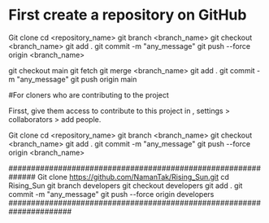 # First create a repository on GitHub

Git clone <url>
cd <repository_name>
git branch <branch_name>
git checkout <branch_name>
git add . 
git commit -m "any_message"
git push --force origin <branch_name>

git checkout main
git fetch
git merge <branch_name>
git add .
git commit -m "any_message"
git push origin main

#For cloners who are contributing to the project

Firsst, give them access to contribute to this project in , settings > collaborators > add people.

Git clone <url>
cd <repository_name>
git branch <branch_name>
git checkout <branch_name>
git add . 
git commit -m "any_message"
git push --force origin <branch_name>



##############################################################
Git clone https://github.com/NamanTak/Rising_Sun.git
cd Rising_Sun
git branch developers
git checkout developers
git add . 
git commit -m "any_message"
git push --force origin developers
######################################################################
